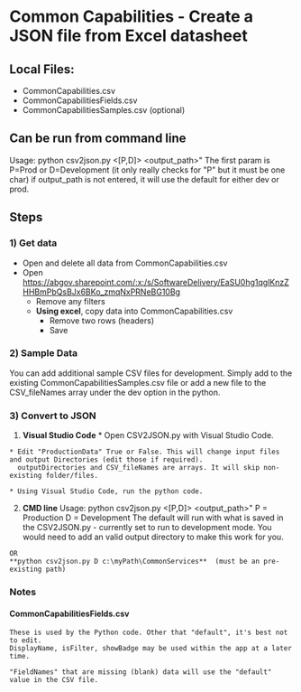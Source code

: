 # Common Capabilities - Create a JSON file from Excel datasheet

## Local Files:
  * CommonCapabilities.csv
  * CommonCapabilitiesFields.csv
  * CommonCapabilitiesSamples.csv  (optional)

## Can be run from command line
  Usage: python csv2json.py <[P,D]> <output_path>"
  The first param is P=Prod or D=Development (it only really checks for "P" but it must be one char)
  if output_path is not entered, it will use the default for either dev or prod.


## Steps

### 1) Get data
  * Open and delete all data from CommonCapabilities.csv
  * Open https://abgov.sharepoint.com/:x:/s/SoftwareDelivery/EaSU0hg1qglKnzZHHBmPbQsBJx6BKo_zmqNxPRNeBG10Bg
    * Remove any filters
    * **Using excel**, copy data into CommonCapabilities.csv
      * Remove two rows (headers)
      * Save

### 2) Sample Data
You can add additional sample CSV files for development. Simply add to the existing CommonCapabilitiesSamples.csv file or add a new file to the CSV_fileNames array under the dev option in the python.

### 3) Convert to JSON

  1. **Visual Studio Code**
    * Open CSV2JSON.py with Visual Studio Code.

    * Edit "ProductionData" True or False. This will change input files and output Directories (edit those if required).
      outputDirectories and CSV_fileNames are arrays. It will skip non-existing folder/files.

    * Using Visual Studio Code, run the python code.
  
  2. **CMD line**
    Usage: python csv2json.py <[P,D]> <output_path>"
    P = Production
    D = Development
    The default will run with what is saved in the CSV2JSON.py - currently set to run to development mode. You would need to add an valid output directory to make this work for you.

    OR  
    **python csv2json.py D c:\myPath\CommonServices**  (must be an pre-existing path)




### Notes
  #### CommonCapabilitiesFields.csv
    These is used by the Python code. Other that "default", it's best not to edit.
    DisplayName, isFilter, showBadge may be used within the app at a later time.

    "FieldNames" that are missing (blank) data will use the "default" value in the CSV file.
    
